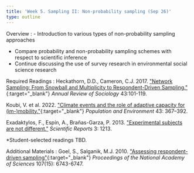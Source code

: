 ```yaml
---
title: 'Week 5. Sampling II: Non-probability sampling (Sep 26)'
type: outline
---
```


Overview
: - Introduction to various types of non-probability sampling approaches
  - Compare probability and non-probability sampling schemes with respect to scientific inference
  - Continue discussing the use of survey research in environmental social science research


Required Readings
: Heckathorn, D.D., Cameron, C.J. 2017. ["Network Sampling: From Snowball and Multiplicity to Respondent-Driven Sampling."](https://doi.org/10.1146/annurev-soc-060116-053556){:target="_blank"} _Annual Review of Sociology_ 43:101-119.

  Koubi, V. et al. 2022. ["Climate events and the role of adaptive capacity for (im-)mobility."](https://doi.org/10.1007/s11111-021-00395-5){:target="_blank"} _Population and Environment_ 43: 367–392.
  
  Exadaktylos, F., Espín, A., Brañas-Garza, P. 2013. ["Experimental subjects are not different."](https://doi.org/10.1038/srep01213) _Scientific Reports_ 3: 1213.
  
  *Student-selected readings TBD.

Additional Materials
: Goel, S., Salganik, M.J. 2010. ["Assessing respondent-driven sampling"](https://doi.org/10.1073/pnas.1000261107){:target="_blank"} _Proceedings of the National Academy of Sciences_ 107(15): 6743-6747.
